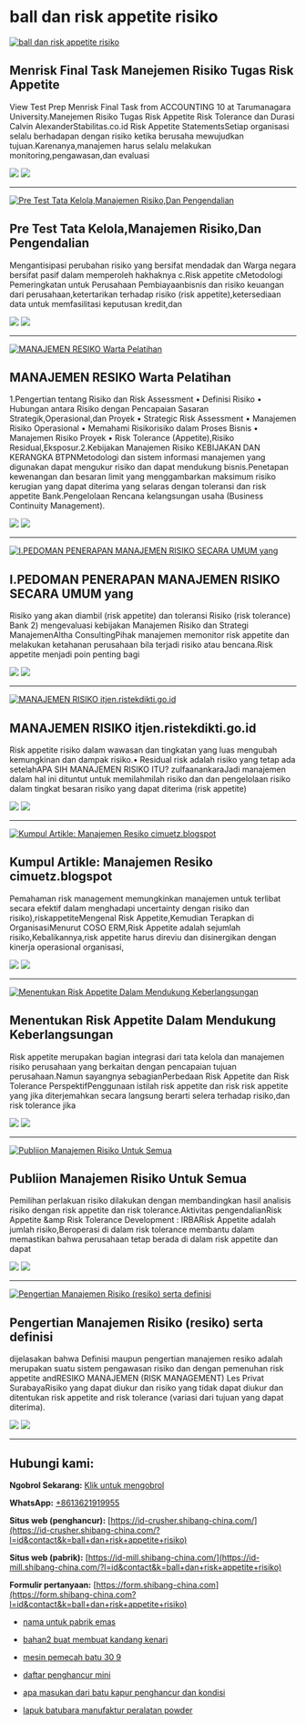 # ball dan risk appetite risiko

<a href="https://swt.shibang-china.com/?l=id&img&k=ball+dan+risk+appetite+risiko" target="_blank">![ball dan risk appetite risiko](http://static.shibang-china.com/all-800x300/203.jpg)</a>

## Menrisk Final Task Manejemen Risiko Tugas Risk Appetite
View Test Prep Menrisk Final Task from ACCOUNTING 10 at Tarumanagara University.Manejemen Risiko Tugas Risk Appetite Risk Tolerance dan Durasi Calvin AlexanderStabilitas.co.id Risk Appetite StatementsSetiap organisasi selalu berhadapan dengan risiko ketika berusaha mewujudkan tujuan.Karenanya,manajemen harus selalu melakukan monitoring,pengawasan,dan evaluasi


<a href="https://whatsapp.shibangsoft.com/WhatsApp.php" target="_blank" title="WhatsApp">![](http://static.shibang-china.com/icon/whatsapp.png)</a> <a href="https://swt.shibang-china.com/?l=id&icon&k=ball+dan+risk+appetite+risiko" target="_blank">![](http://static.shibang-china.com/icon/chat-id.png)</a>

---

<a href="https://swt.shibang-china.com/?l=id&img&k=ball+dan+risk+appetite+risiko" target="_blank">![Pre Test Tata Kelola,Manajemen Risiko,Dan Pengendalian](http://static.shibang-china.com/all-800x300/141.jpg)</a>

## Pre Test Tata Kelola,Manajemen Risiko,Dan Pengendalian
Mengantisipasi perubahan risiko yang bersifat mendadak dan Warga negara bersifat pasif dalam memperoleh hakhaknya c.Risk appetite cMetodologi Pemeringkatan untuk Perusahaan Pembiayaanbisnis dan risiko keuangan dari perusahaan,ketertarikan terhadap risiko (risk appetite),ketersediaan data untuk memfasilitasi keputusan kredit,dan


<a href="https://whatsapp.shibangsoft.com/WhatsApp.php" target="_blank" title="WhatsApp">![](http://static.shibang-china.com/icon/whatsapp.png)</a> <a href="https://swt.shibang-china.com/?l=id&icon&k=ball+dan+risk+appetite+risiko" target="_blank">![](http://static.shibang-china.com/icon/chat-id.png)</a>

---

<a href="https://swt.shibang-china.com/?l=id&img&k=ball+dan+risk+appetite+risiko" target="_blank">![MANAJEMEN RESIKO Warta Pelatihan](http://static.shibang-china.com/all-800x300/1076.jpg)</a>

## MANAJEMEN RESIKO Warta Pelatihan
1.Pengertian tentang Risiko dan Risk Assessment • Definisi Risiko • Hubungan antara Risiko dengan Pencapaian Sasaran Strategik,Operasional,dan Proyek • Strategic Risk Assessment • Manajemen Risiko Operasional • Memahami Risikorisiko dalam Proses Bisnis • Manajemen Risiko Proyek • Risk Tolerance (Appetite),Risiko Residual,Eksposur.2.Kebijakan Manajemen Risiko KEBIJAKAN DAN KERANGKA BTPNMetodologi dan sistem informasi manajemen yang digunakan dapat mengukur risiko dan dapat mendukung bisnis.Penetapan kewenangan dan besaran limit yang menggambarkan maksimum risiko kerugian yang dapat diterima yang selaras dengan toleransi dan risk appetite Bank.Pengelolaan Rencana kelangsungan usaha (Business Continuity Management).


<a href="https://whatsapp.shibangsoft.com/WhatsApp.php" target="_blank" title="WhatsApp">![](http://static.shibang-china.com/icon/whatsapp.png)</a> <a href="https://swt.shibang-china.com/?l=id&icon&k=ball+dan+risk+appetite+risiko" target="_blank">![](http://static.shibang-china.com/icon/chat-id.png)</a>

---

<a href="https://swt.shibang-china.com/?l=id&img&k=ball+dan+risk+appetite+risiko" target="_blank">![I.PEDOMAN PENERAPAN MANAJEMEN RISIKO SECARA UMUM yang](http://static.shibang-china.com/all-800x300/1473.jpg)</a>

## I.PEDOMAN PENERAPAN MANAJEMEN RISIKO SECARA UMUM yang
Risiko yang akan diambil (risk appetite) dan toleransi Risiko (risk tolerance) Bank 2) mengevaluasi kebijakan Manajemen Risiko dan Strategi ManajemenAltha ConsultingPihak manajemen memonitor risk appetite dan melakukan ketahanan perusahaan bila terjadi risiko atau bencana.Risk appetite menjadi poin penting bagi


<a href="https://whatsapp.shibangsoft.com/WhatsApp.php" target="_blank" title="WhatsApp">![](http://static.shibang-china.com/icon/whatsapp.png)</a> <a href="https://swt.shibang-china.com/?l=id&icon&k=ball+dan+risk+appetite+risiko" target="_blank">![](http://static.shibang-china.com/icon/chat-id.png)</a>

---

<a href="https://swt.shibang-china.com/?l=id&img&k=ball+dan+risk+appetite+risiko" target="_blank">![MANAJEMEN RISIKO itjen.ristekdikti.go.id](http://static.shibang-china.com/all-800x300/671.jpg)</a>

## MANAJEMEN RISIKO itjen.ristekdikti.go.id
Risk appetite risiko dalam wawasan dan tingkatan yang luas mengubah kemungkinan dan dampak risiko.• Residual risk adalah risiko yang tetap ada setelahAPA SIH MANAJEMEN RISIKO ITU? zulfaanankaraJadi manajemen dalam hal ini dituntut untuk memilahmilah risiko dan dan pengelolaan risiko dalam tingkat besaran risiko yang dapat diterima (risk appetite)


<a href="https://whatsapp.shibangsoft.com/WhatsApp.php" target="_blank" title="WhatsApp">![](http://static.shibang-china.com/icon/whatsapp.png)</a> <a href="https://swt.shibang-china.com/?l=id&icon&k=ball+dan+risk+appetite+risiko" target="_blank">![](http://static.shibang-china.com/icon/chat-id.png)</a>

---

<a href="https://swt.shibang-china.com/?l=id&img&k=ball+dan+risk+appetite+risiko" target="_blank">![Kumpul Artikle: Manajemen Resiko cimuetz.blogspot](http://static.shibang-china.com/all-800x300/277.jpg)</a>

## Kumpul Artikle: Manajemen Resiko cimuetz.blogspot
Pemahaman risk management memungkinkan manajemen untuk terlibat secara efektif dalam menghadapi uncertainty dengan risiko dan risiko),riskappetiteMengenal Risk Appetite,Kemudian Terapkan di OrganisasiMenurut COSO ERM,Risk Appetite adalah sejumlah risiko,Kebalikannya,risk appetite harus direviu dan disinergikan dengan kinerja operasional organisasi,


<a href="https://whatsapp.shibangsoft.com/WhatsApp.php" target="_blank" title="WhatsApp">![](http://static.shibang-china.com/icon/whatsapp.png)</a> <a href="https://swt.shibang-china.com/?l=id&icon&k=ball+dan+risk+appetite+risiko" target="_blank">![](http://static.shibang-china.com/icon/chat-id.png)</a>

---

<a href="https://swt.shibang-china.com/?l=id&img&k=ball+dan+risk+appetite+risiko" target="_blank">![Menentukan Risk Appetite Dalam Mendukung Keberlangsungan](http://static.shibang-china.com/all-800x300/477.jpg)</a>

## Menentukan Risk Appetite Dalam Mendukung Keberlangsungan
Risk appetite merupakan bagian integrasi dari tata kelola dan manajemen risiko perusahaan yang berkaitan dengan pencapaian tujuan perusahaan.Namun sayangnya sebagianPerbedaan Risk Appetite dan Risk Tolerance PerspektifPenggunaan istilah risk appetite dan risk risk appetite yang jika diterjemahkan secara langsung berarti selera terhadap risiko,dan risk tolerance jika


<a href="https://whatsapp.shibangsoft.com/WhatsApp.php" target="_blank" title="WhatsApp">![](http://static.shibang-china.com/icon/whatsapp.png)</a> <a href="https://swt.shibang-china.com/?l=id&icon&k=ball+dan+risk+appetite+risiko" target="_blank">![](http://static.shibang-china.com/icon/chat-id.png)</a>

---

<a href="https://swt.shibang-china.com/?l=id&img&k=ball+dan+risk+appetite+risiko" target="_blank">![Publiion Manajemen Risiko Untuk Semua](http://static.shibang-china.com/all-800x300/542.jpg)</a>

## Publiion Manajemen Risiko Untuk Semua
Pemilihan perlakuan risiko dilakukan dengan membandingkan hasil analisis risiko dengan risk appetite dan risk tolerance.Aktivitas pengendalianRisk Appetite &amp Risk Tolerance Development : IRBARisk Appetite adalah jumlah risiko,Beroperasi di dalam risk tolerance membantu dalam memastikan bahwa perusahaan tetap berada di dalam risk appetite dan dapat


<a href="https://whatsapp.shibangsoft.com/WhatsApp.php" target="_blank" title="WhatsApp">![](http://static.shibang-china.com/icon/whatsapp.png)</a> <a href="https://swt.shibang-china.com/?l=id&icon&k=ball+dan+risk+appetite+risiko" target="_blank">![](http://static.shibang-china.com/icon/chat-id.png)</a>

---

<a href="https://swt.shibang-china.com/?l=id&img&k=ball+dan+risk+appetite+risiko" target="_blank">![Pengertian Manajemen Risiko (resiko) serta definisi](http://static.shibang-china.com/all-800x300/1469.jpg)</a>

## Pengertian Manajemen Risiko (resiko) serta definisi
dijelasakan bahwa Definisi maupun pengertian manajemen resiko adalah merupakan suatu sistem pengawasan risiko dan dengan pemenuhan risk appetite andRESIKO MANAJEMEN (RISK MANAGEMENT) Les Privat SurabayaRisiko yang dapat diukur dan risiko yang tidak dapat diukur dan ditentukan risk appetite and risk tolerance (variasi dari tujuan yang dapat diterima).


<a href="https://whatsapp.shibangsoft.com/WhatsApp.php" target="_blank" title="WhatsApp">![](http://static.shibang-china.com/icon/whatsapp.png)</a> <a href="https://swt.shibang-china.com/?l=id&icon&k=ball+dan+risk+appetite+risiko" target="_blank">![](http://static.shibang-china.com/icon/chat-id.png)</a>

---
## Hubungi kami:

**Ngobrol Sekarang:** [Klik untuk mengobrol](https://swt.shibang-china.com?l=id&contact&k=ball+dan+risk+appetite+risiko)

**WhatsApp:**  [+8613621919955](https://whatsapp.shibangsoft.com/WhatsApp.php)

**Situs web (penghancur):** [https://id-crusher.shibang-china.com/](https://id-crusher.shibang-china.com/?l=id&contact&k=ball+dan+risk+appetite+risiko)

**Situs web (pabrik):** [https://id-mill.shibang-china.com/](https://id-mill.shibang-china.com/?l=id&contact&k=ball+dan+risk+appetite+risiko)

**Formulir pertanyaan:** [https://form.shibang-china.com](https://form.shibang-china.com?l=id&contact&k=ball+dan+risk+appetite+risiko)

* [nama untuk pabrik emas](../40/nama%20untuk%20pabrik%20emas.md)

* [bahan2 buat membuat kandang kenari](../35/bahan2%20buat%20membuat%20kandang%20kenari.md)

* [mesin pemecah batu 30 9](../40/mesin%20pemecah%20batu%2030%209.md)

* [daftar penghancur mini](../39/daftar%20penghancur%20mini.md)

* [apa masukan dari batu kapur penghancur dan kondisi](../40/apa%20masukan%20dari%20batu%20kapur%20penghancur%20dan%20kondisi.md)

* [lapuk batubara manufaktur peralatan powder](../40/lapuk%20batubara%20manufaktur%20peralatan%20powder.md)